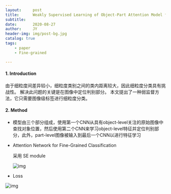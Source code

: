 ```yaml
---
layout:     post
title:      Weakly Supervised Learning of Object-Part Attention Model for Fine-Grained Image Classification
subtitle:   
date:       2020-08-27
author:     JY
header-img: img/post-bg.jpg
catalog: true
tags:
    - paper
    - Fine-grained

---
```






#### 1. Introduction

​       由于细粒度间差异较小，细粒度类别之间的类内距离较大，因此细粒度分类具有挑战性。 解决此问题的关键是在图像中定位判别部分。 本文提出了一种弱监督方法，它只需要图像级标签进行细粒度分类。



#### 2. Method 

- 模型由三个部分组成，使用第一个CNN从具有object-level关注的原始图像中查找对象位置，然后使用第二个CNN来学习object-level特征并定位判别部分，此外，part-level图像被输入到最后一个CNN以进行特征学习

- Attention Network for Fine-Grained Classification

  采用 SE module

  ![img](https://github.com/ZJU-CVs/zju-cvs.github.io/raw/master/img/picture/SEnet1.png)

- Loss

![img](https://github.com/ZJU-CVs/zju-cvs.github.io/raw/master/img/picture/1.png)